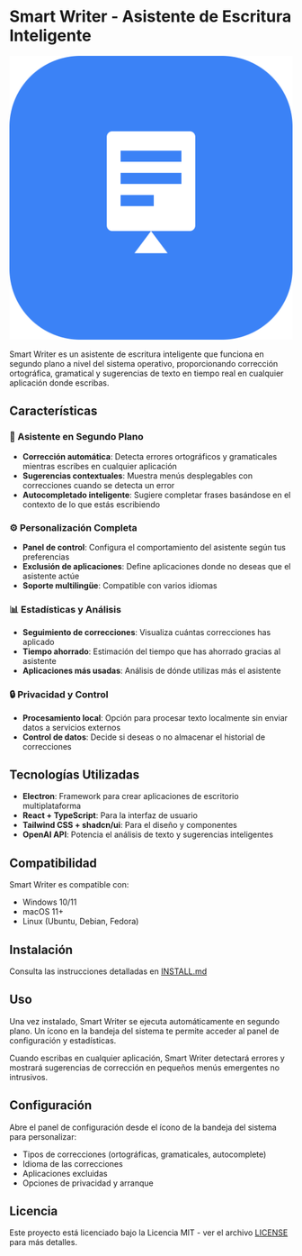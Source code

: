 # Smart Writer - Asistente de Escritura Inteligente

![Smart Writer](public/assets/icon.svg)

Smart Writer es un asistente de escritura inteligente que funciona en segundo plano a nivel del sistema operativo, proporcionando corrección ortográfica, gramatical y sugerencias de texto en tiempo real en cualquier aplicación donde escribas.

## Características

### 🧠 Asistente en Segundo Plano
- **Corrección automática**: Detecta errores ortográficos y gramaticales mientras escribes en cualquier aplicación
- **Sugerencias contextuales**: Muestra menús desplegables con correcciones cuando se detecta un error
- **Autocompletado inteligente**: Sugiere completar frases basándose en el contexto de lo que estás escribiendo

### ⚙️ Personalización Completa
- **Panel de control**: Configura el comportamiento del asistente según tus preferencias
- **Exclusión de aplicaciones**: Define aplicaciones donde no deseas que el asistente actúe
- **Soporte multilingüe**: Compatible con varios idiomas

### 📊 Estadísticas y Análisis
- **Seguimiento de correcciones**: Visualiza cuántas correcciones has aplicado
- **Tiempo ahorrado**: Estimación del tiempo que has ahorrado gracias al asistente
- **Aplicaciones más usadas**: Análisis de dónde utilizas más el asistente

### 🔒 Privacidad y Control
- **Procesamiento local**: Opción para procesar texto localmente sin enviar datos a servicios externos
- **Control de datos**: Decide si deseas o no almacenar el historial de correcciones

## Tecnologías Utilizadas

- **Electron**: Framework para crear aplicaciones de escritorio multiplataforma
- **React + TypeScript**: Para la interfaz de usuario
- **Tailwind CSS + shadcn/ui**: Para el diseño y componentes
- **OpenAI API**: Potencia el análisis de texto y sugerencias inteligentes

## Compatibilidad

Smart Writer es compatible con:
- Windows 10/11
- macOS 11+
- Linux (Ubuntu, Debian, Fedora)

## Instalación

Consulta las instrucciones detalladas en [INSTALL.md](INSTALL.md)

## Uso

Una vez instalado, Smart Writer se ejecuta automáticamente en segundo plano. Un ícono en la bandeja del sistema te permite acceder al panel de configuración y estadísticas. 

Cuando escribas en cualquier aplicación, Smart Writer detectará errores y mostrará sugerencias de corrección en pequeños menús emergentes no intrusivos.

## Configuración

Abre el panel de configuración desde el ícono de la bandeja del sistema para personalizar:

- Tipos de correcciones (ortográficas, gramaticales, autocomplete)
- Idioma de las correcciones
- Aplicaciones excluidas
- Opciones de privacidad y arranque

## Licencia

Este proyecto está licenciado bajo la Licencia MIT - ver el archivo [LICENSE](LICENSE) para más detalles.